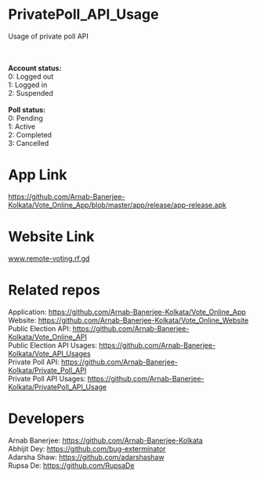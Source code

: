 # PrivatePoll_API_Usage
Usage of private poll API<br><br><br>


<b>Account status:</b><br>
0: Logged out<br>
1: Logged in<br>
2: Suspended<br>
<br>
<b>Poll status:</b><br>
0: Pending<br>
1: Active<br>
2: Completed<br>
3: Cancelled<br>

# App Link
https://github.com/Arnab-Banerjee-Kolkata/Vote_Online_App/blob/master/app/release/app-release.apk <br>

# Website Link
www.remote-voting.rf.gd <br>

# Related repos
Application: https://github.com/Arnab-Banerjee-Kolkata/Vote_Online_App <br>
Website: https://github.com/Arnab-Banerjee-Kolkata/Vote_Online_Website <br>
Public Election API: https://github.com/Arnab-Banerjee-Kolkata/Vote_Online_API <br>
Public Election API Usages: https://github.com/Arnab-Banerjee-Kolkata/Vote_API_Usages <br>
Private Poll API: https://github.com/Arnab-Banerjee-Kolkata/Private_Poll_API <br> 
Private Poll API Usages: https://github.com/Arnab-Banerjee-Kolkata/PrivatePoll_API_Usage <br>

# Developers
Arnab Banerjee: https://github.com/Arnab-Banerjee-Kolkata <br>
Abhijit Dey: https://github.com/bug-exterminator <br>
Adarsha Shaw: https://github.com/adarshashaw <br>
Rupsa De: https://github.com/RupsaDe <br>
